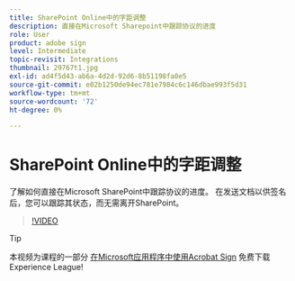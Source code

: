 ```yaml
---
title: SharePoint Online中的字距调整
description: 直接在Microsoft Sharepoint中跟踪协议的进度
role: User
product: adobe sign
level: Intermediate
topic-revisit: Integrations
thumbnail: 29767t1.jpg
exl-id: ad4f5d43-ab6a-4d2d-92d6-8b51198fa0e5
source-git-commit: e02b1250de94ec781e7984c6c146dbae993f5d31
workflow-type: tm+mt
source-wordcount: '72'
ht-degree: 0%

---
```


# SharePoint Online中的字距调整

了解如何直接在Microsoft SharePoint中跟踪协议的进度。 在发送文档以供签名后，您可以跟踪其状态，而无需离开SharePoint。

>[!VIDEO](https://video.tv.adobe.com/v/29767t1?hidetitle=true)

>[!TIP]
>
>本视频为课程的一部分 [在Microsoft应用程序中使用Acrobat Sign](https://experienceleague.adobe.com/?recommended=Sign-U-1-2020.2) 免费下载Experience League!
